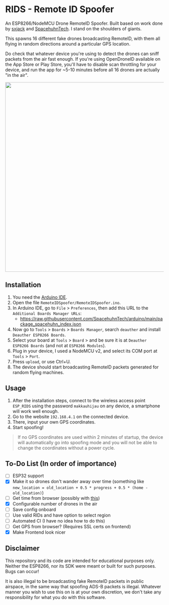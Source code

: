 # RIDS - Remote ID Spoofer

An ESP8266/NodeMCU Drone RemoteID Spoofer.
Built based on work done by [sxjack](https://github.com/sxjack/uav_electronic_ids) and [SpacehuhnTech](https://github.com/SpacehuhnTech/esp8266_deauther).
I stand on the shoulders of giants.

This spawns 16 different fake drones broadcasting RemoteID, with them all flying in random directions around a particular GPS location.

Do check that whatever device you're using to detect the drones can sniff packets from the air fast enough.
If you're using OpenDroneID available on the App Store or Play Store, you'll have to disable scan throttling for your device, and run the app for ~5-10 minutes before all 16 drones are actually "in the air".

<img src="./images/proof.jpg"  width="600">

## Installation

1. You need the [Arduino IDE](https://www.arduino.cc/en/software).
2. Open the file `RemoteIDSpoofer/RemoteIDSpoofer.ino`.
3. In Arduino IDE, go to `File` > `Preferences`, then add this URL to the `Additional Boards Manager URLs`:
	- https://raw.githubusercontent.com/SpacehuhnTech/arduino/main/package_spacehuhn_index.json
4. Now go to `Tools` > `Boards` > `Boards Manager`, search `deauther` and install `Deauther ESP8266 Boards`.
5. Select your board at `Tools` > `Board` > and be sure it is at `Deauther ESP8266 Boards` (and not at `ESP8266 Modules`).
6. Plug in your device, I used a NodeMCU v2, and select its COM port at `Tools` > `Port`.
7. Press `upload`, or use Ctrl+U.
8. The device should start broadcasting RemoteID packets generated for random flying machines.

## Usage

1. After the installation steps, connect to the wireless access point `ESP_RIDS` using the password `makkauhijau` on any device, a smartphone will work well enough.
2. Go to the website `192.168.4.1` on the connected device.
3. There, input your own GPS coordinates.
4. Start spoofing!

> If no GPS coordinates are used within 2 minutes of startup, the device will automatically go into spoofing mode and you will not be able to change the coordinates without a power cycle.

## To-Do List (In order of importance)

- [ ] ESP32 support
- [x] Make it so drones don't wander away over time (something like `new_location = old_location + 0.5 * progress + 0.5 * (home - old_location)`)
- [ ] Get time from browser (possibly with [this](https://www.w3schools.com/jsref/jsref_gettime.asp))
- [x] Configurable number of drones in the air
- [ ] Save config onboard
- [ ] Use valid RIDs and have option to select region
- [ ] Automated CI (I have no idea how to do this)
- [ ] Get GPS from browser? (Requires SSL certs on frontend)
- [x] Make Frontend look nicer

## Disclaimer

This repository and its code are intended for educational purposes only.
Neither the ESP8266, nor its SDK were meant or built for such purposes.
Bugs can occur!

It is also illegal to be broadcasting fake RemoteID packets in public airspace, in the same way that spoofing ADS-B packets is illegal.
Whatever manner you wish to use this on is at your own discretion, we don't take any responsibility for what you do with this software.
